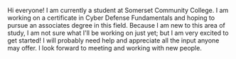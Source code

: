 Hi everyone!
I am currently a student at Somerset Community College.
I am working on a certificate in Cyber Defense Fundamentals and hoping to pursue an associates degree in this field.
Because I am new to this area of study, I am not sure what I'll be working on just yet; but I am very excited to get started!
I will probably need help and appreciate all the input anyone may offer.
I look forward to meeting and working with new people.




